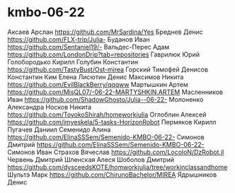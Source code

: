 # kmbo-06-22
Аксаев Арслан https://github.com/MrSardina/Yes
Бреднев Денис https://github.com/FLX-trip/Julia-
Буданов Иван https://github.com/Sentaniel19/-
Вальдес-Перес Адам https://github.com/LondonDrip?tab=repositories
Гаврилюк Юрий 
Голобородько Кирилл 
Голубин Константин https://github.com/TastyBust/Ost-mirea
Горский Тимофей 
Денисов Константин
Ким Елена 
Лисютин Денис 
Максимов Никита https://github.com/EvilBlackBerry/qqqww
Мартышкин Артем https://github.com/MisQL07/-06-22-MARTYSHKIN.ARTEM
Масленников Иван https://github.com/ShadowGhosto/Julia--06-22-
Молоненко Александра 
Носков Никита https://github.com/ToyokoShirah/homeworkjulia
Оглоблин Алексей https://github.com/imyeskela/5-tasks-HorizonRobot
Пермяков Кирилл 
Пугачев Даниил
Семенидо Алина https://github.com/ElinaSSSem/Semenido-KMBO-06-22-
Симонов Дмитрий https://github.com/ElinaSSSem/Semenido-KMBO-06-22-
Симонов Иван
Страхов Вячеслав https://github.com/LocoloN/DzRobot.jl
Червень Дмитрий 
Шленская Алеся 
Шоболов Дмитрий https://github.com/dysceedsKOTE/homworkjulia/tree/workinclassandhome
Шультэ Марк https://github.com/ChirunoBachelor/MIREA
Ядрышников Денис 
